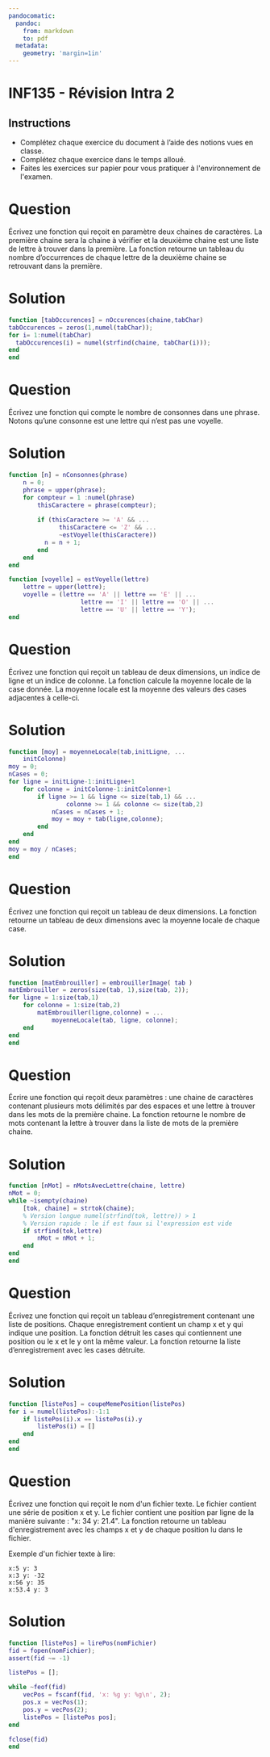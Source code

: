 ```yaml
---
pandocomatic:
  pandoc:
    from: markdown
    to: pdf
  metadata:
    geometry: 'margin=1in'
---
```


# INF135 - Révision Intra 2
## Instructions
* Complétez chaque exercice du document à l’aide des notions vues en classe. 
* Complétez chaque exercice dans le temps alloué. 
* Faites les exercices sur papier pour vous pratiquer à l'environnement de l'examen.

# Question
Écrivez une fonction qui reçoit en paramètre deux chaines de caractères.  La première chaine sera la chaine à vérifier et la deuxième chaine est une liste de lettre à trouver dans la première. La fonction retourne un tableau du nombre d’occurrences de chaque lettre de la deuxième chaine se retrouvant dans la première.

# Solution
```MATLAB
function [tabOccurences] = nOccurences(chaine,tabChar)
tabOccurences = zeros(1,numel(tabChar));
for i= 1:numel(tabChar)
  tabOccurences(i) = numel(strfind(chaine, tabChar(i)));
end
end
```

# Question
Écrivez une fonction qui compte le nombre de consonnes dans une phrase. Notons qu’une consonne est une lettre qui n’est pas une voyelle.

# Solution
```MATLAB
function [n] = nConsonnes(phrase)
    n = 0;
    phrase = upper(phrase);
    for compteur = 1 :numel(phrase)
        thisCaractere = phrase(compteur);
        
        if (thisCaractere >= 'A' && ...
              thisCaractere <= 'Z' && ...
              ~estVoyelle(thisCaractere))
          n = n + 1;
        end
    end
end

function [voyelle] = estVoyelle(lettre)
    lettre = upper(lettre);
    voyelle = (lettre == 'A' || lettre == 'E' || ...
                    lettre == 'I' || lettre == 'O' || ...
                    lettre == 'U' || lettre == 'Y');
end
```

# Question
Écrivez une fonction qui reçoit un tableau de deux dimensions, un indice de ligne et un indice de colonne. La fonction calcule la moyenne locale de la case donnée. La moyenne locale est la moyenne des valeurs des cases adjacentes à celle-ci.

# Solution
```MATLAB
function [moy] = moyenneLocale(tab,initLigne, ...
    initColonne)
moy = 0;
nCases = 0;
for ligne = initLigne-1:initLigne+1
    for colonne = initColonne-1:initColonne+1
        if ligne >= 1 && ligne <= size(tab,1) && ...
                colonne >= 1 && colonne <= size(tab,2)
            nCases = nCases + 1;
            moy = moy + tab(ligne,colonne);
        end
    end
end
moy = moy / nCases;
end
```

# Question
Écrivez une fonction qui reçoit un tableau de deux dimensions. La fonction retourne un tableau de deux dimensions avec la moyenne locale de chaque case.

# Solution
```MATLAB
function [matEmbrouiller] = embrouillerImage( tab )
matEmbrouiller = zeros(size(tab, 1),size(tab, 2));
for ligne = 1:size(tab,1)
    for colonne = 1:size(tab,2)
        matEmbrouiller(ligne,colonne) = ... 
            moyenneLocale(tab, ligne, colonne);
    end
end
end
```

# Question
Écrire une fonction qui reçoit deux paramètres : une chaine de caractères contenant plusieurs mots délimités par des espaces et une lettre à trouver dans les mots de la première chaine. La fonction retourne le nombre de mots contenant la lettre à trouver dans la liste de mots de la première chaine.

# Solution
```MATLAB
function [nMot] = nMotsAvecLettre(chaine, lettre)
nMot = 0;
while ~isempty(chaine)
    [tok, chaine] = strtok(chaine);
    % Version longue numel(strfind(tok, lettre)) > 1
    % Version rapide : le if est faux si l'expression est vide
    if strfind(tok,lettre)
        nMot = nMot + 1;
    end
end
end
```

# Question
Écrivez une fonction qui reçoit un tableau d’enregistrement contenant une liste de positions. Chaque enregistrement contient un champ x et y qui indique une position. La fonction détruit les cases qui contiennent une position ou le x et le y ont la même valeur. La fonction retourne la liste d’enregistrement avec les cases détruite.

# Solution
```MATLAB
function [listePos] = coupeMemePosition(listePos)
for i = numel(listePos):-1:1
    if listePos(i).x == listePos(i).y
        listePos(i) = []
    end
end
end
```

# Question
Écrivez une fonction qui reçoit le nom d'un fichier texte. Le fichier contient une série de position x et y. Le fichier contient une position par ligne de la manière suivante : "x: 34 y: 21.4". La fonction retourne un tableau d'enregistrement avec les champs x et y de chaque position lu dans le fichier.

Exemple d'un fichier texte à lire:
```
x:5 y: 3
x:3 y: -32
x:56 y: 35
x:53.4 y: 3
```

# Solution
```MATLAB
function [listePos] = lirePos(nomFichier)
fid = fopen(nomFichier);
assert(fid ~= -1)

listePos = [];

while ~feof(fid)
    vecPos = fscanf(fid, 'x: %g y: %g\n', 2);
    pos.x = vecPos(1);
    pos.y = vecPos(2);
    listePos = [listePos pos];
end

fclose(fid)
end
```